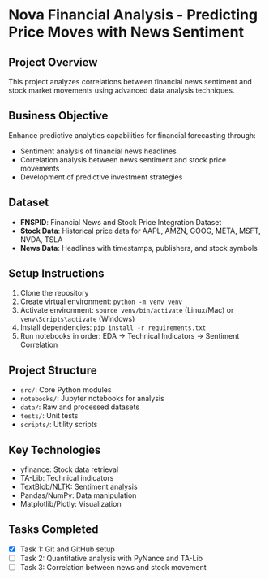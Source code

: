 # Nova Financial Analysis - Predicting Price Moves with News Sentiment

## Project Overview
This project analyzes correlations between financial news sentiment and stock market movements using advanced data analysis techniques.

## Business Objective
Enhance predictive analytics capabilities for financial forecasting through:
- Sentiment analysis of financial news headlines
- Correlation analysis between news sentiment and stock price movements
- Development of predictive investment strategies

## Dataset
- **FNSPID**: Financial News and Stock Price Integration Dataset
- **Stock Data**: Historical price data for AAPL, AMZN, GOOG, META, MSFT, NVDA, TSLA
- **News Data**: Headlines with timestamps, publishers, and stock symbols

## Setup Instructions
1. Clone the repository
2. Create virtual environment: `python -m venv venv`
3. Activate environment: `source venv/bin/activate` (Linux/Mac) or `venv\Scripts\activate` (Windows)
4. Install dependencies: `pip install -r requirements.txt`
5. Run notebooks in order: EDA → Technical Indicators → Sentiment Correlation

## Project Structure
- `src/`: Core Python modules
- `notebooks/`: Jupyter notebooks for analysis
- `data/`: Raw and processed datasets
- `tests/`: Unit tests
- `scripts/`: Utility scripts

## Key Technologies
- yfinance: Stock data retrieval
- TA-Lib: Technical indicators
- TextBlob/NLTK: Sentiment analysis
- Pandas/NumPy: Data manipulation
- Matplotlib/Plotly: Visualization

## Tasks Completed
- [x] Task 1: Git and GitHub setup
- [ ] Task 2: Quantitative analysis with PyNance and TA-Lib
- [ ] Task 3: Correlation between news and stock movement
